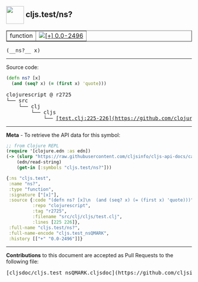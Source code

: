 ## <img width="48px" valign="middle" src="http://i.imgur.com/Hi20huC.png"> cljs.test/ns?

 <table border="1">
<tr>

<td>function</td>
<td><a href="https://github.com/cljsinfo/cljs-api-docs/tree/0.0-2496"><img valign="middle" alt="[+] 0.0-2496" src="https://img.shields.io/badge/+-0.0--2496-lightgrey.svg"></a> </td>
</tr>
</table>

 <samp>
(__ns?__ x)<br>
</samp>

---





Source code:

```clj
(defn ns? [x]
  (and (seq? x) (= (first x) 'quote)))
```

 <pre>
clojurescript @ r2725
└── src
    └── clj
        └── cljs
            └── <ins>[test.clj:225-226](https://github.com/clojure/clojurescript/blob/r2725/src/clj/cljs/test.clj#L225-L226)</ins>
</pre>


---

__Meta__ - To retrieve the API data for this symbol:

```clj
;; from Clojure REPL
(require '[clojure.edn :as edn])
(-> (slurp "https://raw.githubusercontent.com/cljsinfo/cljs-api-docs/catalog/cljs-api.edn")
    (edn/read-string)
    (get-in [:symbols "cljs.test/ns?"]))
```

```clj
{:ns "cljs.test",
 :name "ns?",
 :type "function",
 :signature ["[x]"],
 :source {:code "(defn ns? [x]\n  (and (seq? x) (= (first x) 'quote)))",
          :repo "clojurescript",
          :tag "r2725",
          :filename "src/clj/cljs/test.clj",
          :lines [225 226]},
 :full-name "cljs.test/ns?",
 :full-name-encode "cljs.test_nsQMARK",
 :history [["+" "0.0-2496"]]}

```

---

__Contributions__ to this document are accepted as Pull Requests to the following file:

 <pre>
[cljsdoc/cljs.test_nsQMARK.cljsdoc](https://github.com/cljsinfo/cljs-api-docs/blob/master/cljsdoc/cljs.test_nsQMARK.cljsdoc)
</pre>

